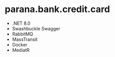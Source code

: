 # parana.bank.credit.card

- .NET 8.0
- Swashbuckle Swagger
- RabbitMQ
- MassTransit
- Docker
- MediatR
